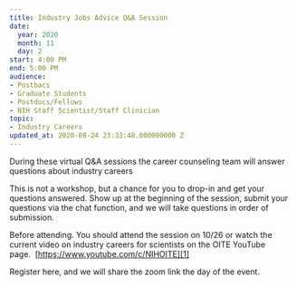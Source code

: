 ```yaml
---
title: Industry Jobs Advice Q&A Session
date:
  year: 2020
  month: 11
  day: 2
start: 4:00 PM
end: 5:00 PM
audience:
- Postbacs
- Graduate Students
- Postdocs/Fellows
- NIH Staff Scientist/Staff Clinician
topic:
- Industry Careers
updated_at: 2020-08-24 23:33:48.000000000 Z
---
```

During these virtual Q&amp;A sessions the career counseling team will
answer questions about industry careers

This is not a workshop, but a chance for you to drop-in and get your
questions answered. Show up at the beginning of the session, submit your
questions via the chat function, and we will take questions in order of
submission.

Before attending. You should attend the session on 10/26 or watch the
current video on industry careers for scientists on the OITE YouTube
page.  [https://www.youtube.com/c/NIHOITE][1]

Register here, and we will share the zoom link the day of the event.

 



[1]: https://www.youtube.com/c/NIHOITE
